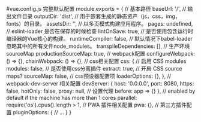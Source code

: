 #vue.config.js 完整默认配置
module.exports = {
     // 基本路径
     baseUrl: '/',
     // 输出文件目录
     outputDir: 'dist',
     // 用于嵌套生成的静态资产（js，css，img，fonts）的目录。
     assetsDir: '',
     // 以多页模式构建应用程序。
     pages: undefined,
     // eslint-loader 是否在保存的时候检查
     lintOnSave: true,
     // 是否使用包含运行时编译器的Vue核心的构建。
     runtimeCompiler: false,
     // 默认情况下babel-loader忽略其中的所有文件node_modules。
     transpileDependencies: [],
     // 生产环境sourceMap
     productionSourceMap: true,
     // webpack配置
     configureWebpack: () => {},
     chainWebpack: () => {},
     // css相关配置
     css: {
      // 启用 CSS modules
      modules: false,
      // 是否使用css分离插件
      extract: true,
      // 开启 CSS source maps?
      sourceMap: false,
      // css预设器配置项
      loaderOptions: {},
     },
     // webpack-dev-server 相关配置
     devServer: {
      host: '0.0.0.0',
      port: 8080,
      https: false,
      hotOnly: false,
      proxy: null, // 设置代理
      before: app => {}
     },
     // enabled by default if the machine has more than 1 cores
     parallel: require('os').cpus().length > 1,
     // PWA 插件相关配置
     pwa: {},
     // 第三方插件配置
     pluginOptions: {
      // ...
     }
}